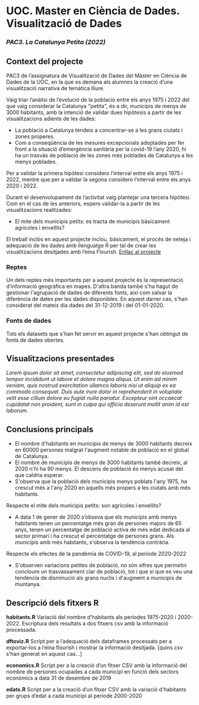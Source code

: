 # UOC. Master en Ciència de Dades. Visualització de Dades
### *PAC3. La Catalunya Petita (2022)*

## Context del projecte
PAC3 de l’assignatura de Visualització de Dades del Màster en Ciència de Dades de la UOC, en la que es demana als alumnes la creació d’una visualització narrativa de temàtica lliure.

Vaig triar l’anàlisi de l’evolució de la població entre els anys 1975 i 2022 del que vaig considerar la Catalunya "petita", és a dir, municipis de menys de 3000 habitants, amb la intenció de validar dues hipòtesis a partir de les visualitzacions adients de les dades:

* La població a Catalunya tendeix a concentrar-se a les grans ciutats i zones properes.
* Com a conseqüència de les mesures excepcionals adoptades per fer front a la situació d’emergència sanitària per la covid-19 l’any 2020, hi ha un trasvàs de població de les zones més poblades de Catalunya a les menys poblades.

Per a validar la primera hipòtesi considero l’interval entre els anys 1975 i 2022, mentre que per a validar la segona considero l’interval entre els anys 2020 i 2022.

Durant el desenvolupament de l’activitat vaig plantejar una tercera hipòtesi. Com en el cas de les anteriors, espero validar-la a partir de les visualitzacions realitzades:

* El mite dels municipis petits: es tracta de municipis bàsicament agrícoles i envellits?

El treball inclòs en aquest projecte inclou, bàsicament, el procés de neteja i adequació de les dades amb llenguatge R per tal de crear les visualitzacions desitjades amb l’eina Flourish. [Enllaç al projecte](https://public.flourish.studio/story/1789298/)

### Reptes

Un dels reptes més importants per a aquest projecte és la representació d’informació geogràfica en mapes. D'altra banda també s'ha hagut de gestionar l'agrupació de dades de diferents fonts, així com salvar la diferència de dates per les dades disponibles. En aquest darrer cas, s'han considerat del mateix dia dades del 31-12-2019 i del 01-01-2020.

### Fonts de dades
Tots els datasets que s'han fet servir en aquest projecte s'han obtingut de fonts de dades obertes.

## Visualitzacions presentades
*Lorem ipsum dolor sit amet, consectetur adipiscing elit, sed do eiusmod tempor incididunt ut labore et dolore magna aliqua. Ut enim ad minim veniam, quis nostrud exercitation ullamco laboris nisi ut aliquip ex ea commodo consequat. Duis aute irure dolor in reprehenderit in voluptate velit esse cillum dolore eu fugiat nulla pariatur. Excepteur sint occaecat cupidatat non proident, sunt in culpa qui officia deserunt mollit anim id est laborum.*

## Conclusions principals

* El nombre d'habitants en municipis de menys de 3000 habitants decreix en 60000 persones malgrat l'augment notable de població en el global de Catalunya.
* El nombre de municipis de menys de 3000 habitants també decreix, al 2020 n'hi ha 90 menys. El descens de població és menys acusat del que caldria esperar.
* S'observa que la població dels municipis menys poblats l'any 1975, ha crescut més a l'any 2020 en aquells més propers a les ciutats amb més habitants.

Respecte el mite dels municipis petits: son agrícoles i envellits?

* A data 1 de gener de 2020 s’obseva que els municipis amb menys habitants tenen un percentatge més gran de persones majors de 65 anys, tenen un percentatge de població activa de més edat dedicada al sector primari i ha crescut el percentatge de persones grans. Als municipis amb més habitants, s'observa la tendència contrària.

Respecte els efectes de la pandèmia de COVID-19, al període 2020-2022

* S'observen variacions petites de població, no són xifres que permetin concloure un trasvassament clar de població, tot i que sí que es veu una tendència de disminució als grans nuclis i d'augment a municipis de muntanya.

## Descripció dels fitxers R

**habitants.R**
Variació del nombre d’habitants als períodes 1975-2020 i 2020-2022. Escriptura dels resultats a dos fitxers csv amb la informació processada.

**dftoviz.R**
Script per a l’adequació dels dataframes processats per a exportar-los a l’eina flourish i mostrar la informació desitjada. [quins csv s’han generat en aquest cas...]

**economics.R**
Script per a la creació d’un fitxer CSV amb la informació del nombre de persones ocupades a cada municipi en funció dels sectors econòmics a data 31 de desembre de 2019

**edats.R**
Script per a la creació d’un fitxer CSV amb la variació d'habitants per grups d’edat a cada municipi al període 2000-2020



